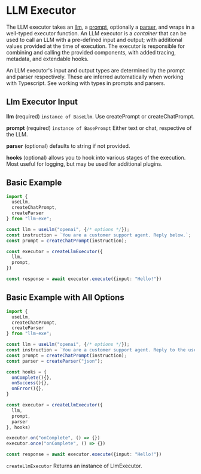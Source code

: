 # LLM Executor

The LLM executor takes an [llm](/llm), a [prompt](/prompt), optionally a [parser](/parser), and wraps in a well-typed executor function. An LLM executor is a *container* that can be used to call an LLM with a pre-defined input and output; with additional values provided at the time of execution. The executor is responsible for combining and calling the provided components, with added tracing, metadata, and extendable hooks.

An LLM executor's input and output types are determined by the prompt and parser respectively. These are inferred automatically when working with Typescript. See working with types in prompts and parsers.

## Llm Executor Input
**llm** (required) `instance of BaseLlm`. Use createPrompt or createChatPrompt.

**prompt** (required) `instance of BasePrompt` Either text or chat, respective of the LLM.

**parser** (optional) defaults to string if not provided.

**hooks** (optional) allows you to hook into various stages of the execution. Most useful for logging, but may be used for additional plugins.

## Basic Example
```typescript
import {
  useLlm,
  createChatPrompt,
  createParser
} from "llm-exe";

const llm = useLlm("openai", {/* options */});
const instruction = `You are a customer support agent. Reply below.`;
const prompt = createChatPrompt(instruction);

const executor = createLlmExecutor({
  llm,
  prompt,
})

const response = await executor.execute({input: "Hello!"})
```

## Basic Example with All Options
```typescript
import {
  useLlm,
  createChatPrompt,
  createParser
} from "llm-exe";

const llm = useLlm("openai", {/* options */});
const instruction = `You are a customer support agent. Reply to the user as JSON.`;
const prompt = createChatPrompt(instruction);
const parser = createParser("json");

const hooks = {
  onComplete(){},
  onSuccess(){},
  onError(){},
}

const executor = createLlmExecutor({
  llm,
  prompt,
  parser
}, hooks)

executor.on("onComplete", () => {})
executor.once("onComplete", () => {})

const response = await executor.execute({input: "Hello!"})
```

`createLlmExecutor` Returns an instance of LlmExecutor. 


